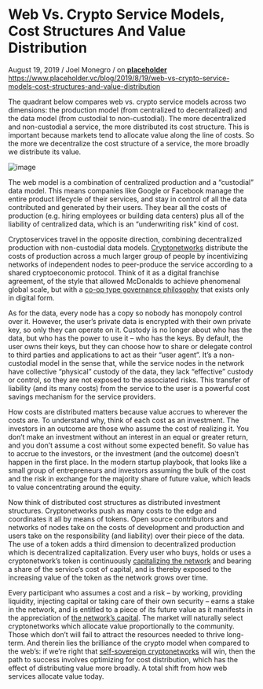 # Web Vs. Crypto Service Models, Cost Structures And Value Distribution
August 19, 2019 / Joel Monegro / on **[placeholder](https://www.placeholder.vc/)**    
https://www.placeholder.vc/blog/2019/8/19/web-vs-crypto-service-models-cost-structures-and-value-distribution  

 The quadrant below compares web vs. crypto service models across two dimensions: the production model (from centralized to decentralized) and the data model (from custodial to non-custodial). The more decentralized and non-custodial a service, the more distributed its cost structure. This is important because markets tend to allocate value along the line of costs. So the more we decentralize the cost structure of a service, the more broadly we distribute its value.
 
 ![image](https://user-images.githubusercontent.com/32875657/65307779-235a5280-dbbb-11e9-9d53-2b75f394e4bf.png)


The web model is a combination of centralized production and a “custodial” data model. This means companies like Google or Facebook manage the entire product lifecycle of their services, and stay in control of all the data contributed and generated by their users. They bear all the costs of production (e.g. hiring employees or building data centers) plus all of the liability of centralized data, which is an “underwriting risk” kind of cost.

Cryptoservices travel in the opposite direction, combining decentralized production with non-custodial data models. [Cryptonetworks](https://www.placeholder.vc/blog/2019/1/5/the-cryptoeconomic-circle) distribute the costs of production across a much larger group of people by incentivizing networks of independent nodes to peer-produce the service according to a shared cryptoeconomic protocol. Think of it as a digital franchise agreement, of the style that allowed McDonalds to achieve phenomenal global scale, but with a [co-op type governance philosophy](https://a16z.com/2019/03/02/cooperatives-cryptonetworks/) that exists only in digital form.

As for the data, every node has a copy so nobody has monopoly control over it. However, the user’s private data is encrypted with their own private key, so only they can operate on it. Custody is no longer about who has the data, but who has the power to use it – who has the keys. By default, the user owns their keys, but they can choose how to share or delegate control to third parties and applications to act as their “user agent”. It’s a non-custodial model in the sense that, while the service nodes in the network have collective “physical” custody of the data, they lack “effective” custody or control, so they are not exposed to the associated risks. This transfer of liability (and its many costs) from the service to the user is a powerful cost savings mechanism for the service providers.

How costs are distributed matters because value accrues to wherever the costs are. To understand why, think of each cost as an investment. The investors in an outcome are those who assume the cost of realizing it. You don’t make an investment without an interest in an equal or greater return, and you don’t assume a cost without some expected benefit. So value has to accrue to the investors, or the investment (and the outcome) doesn’t happen in the first place. In the modern startup playbook, that looks like a small group of entrepreneurs and investors assuming the bulk of the cost and the risk in exchange for the majority share of future value, which leads to value concentrating around the equity. 

Now think of distributed cost structures as distributed investment structures. Cryptonetworks push as many costs to the edge and coordinates it all by means of tokens. Open source contributors and networks of nodes take on the costs of development and production and users take on the responsibility (and liability) over their piece of the data. The use of a token adds a third dimension to decentralized production which is decentralized capitalization. Every user who buys, holds or uses a cryptonetwork’s token is continuously [capitalizing the network](https://www.placeholder.vc/blog/2019/1/10/funding-cryptonetworks) and bearing a share of the service’s cost of capital, and is thereby exposed to the increasing value of the token as the network grows over time. 

Every participant who assumes a cost and a risk – by working, providing liquidity, injecting capital or taking care of their own security – earns a stake in the network, and is entitled to a piece of its future value as it manifests in the appreciation of [the network’s capital](https://www.placeholder.vc/blog/2019/2/19/cryptonetwork-governance-as-capital). The market will naturally select cryptonetworks which allocate value proportionally to the community. Those which don’t will fail to attract the resources needed to thrive long-term. And therein lies the brilliance of the crypto model when compared to the web’s: if we’re right that [self-sovereign cryptonetworks](https://www.placeholder.vc/blog/2019/7/31/sovereign-cryptonetworks) will win, then the path to success involves optimizing for cost distribution, which has the effect of distributing value more broadly. A total shift from how web services allocate value today. 



